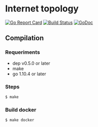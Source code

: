 # Internet topology

[![Go Report
Card](https://goreportcard.com/badge/github.com/lucasdc6/internet-topology)](https://goreportcard.com/report/github.com/lucasdc6/internet-topology)
[![Build
Status](https://travis-ci.org/lucasdc6/internet-topology.svg?branch=master)](https://travis-ci.org/lucasdc6/internet-topology)
[![GoDoc](https://godoc.org/github.com/lucasdc6/internet-topology?status.svg)](https://godoc.org/github.com/lucasdc6/internet-topology)


## Compilation

### Requeriments

- dep v0.5.0 or later
- make
- go 1.10.4 or later

### Steps

```bash
$ make
```

### Build docker

```bash
$ make docker
```